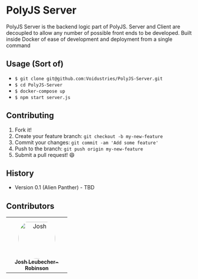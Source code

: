 # PolyJS Server

PolyJS Server is the backend logic part of PolyJS. Server and Client are decoupled to allow 
any number of possible front ends to be developed. Built inside Docker of ease of development and deployment from a single command

## Usage (Sort of)

* `$ git clone git@github.com:Voidustries/PolyJS-Server.git`
* `$ cd PolyJS-Server`
* `$ docker-compose up`
* `$ npm start server.js`

## Contributing

1. Fork it!
2. Create your feature branch: `git checkout -b my-new-feature`
3. Commit your changes: `git commit -am 'Add some feature'`
4. Push to the branch: `git push origin my-new-feature`
5. Submit a pull request! :smile:

## History

* Version 0.1 (Alien Panther) - TBD

<!-- DO NOT ADD YOURSELF. NEW CONTRIBUTORS ARE ADD USUALY WITHIN 24 HOURS -->
## Contributors

<table>
<tr>
    <td align="center" style="word-wrap: break-word; width: 150.0; height: 150.0">
        <a href=https://github.com/StoneMonarch>
            <img src=https://avatars.githubusercontent.com/u/35647358?v=4 width="100;"  style="border-radius:50%;align-items:center;justify-content:center;overflow:hidden;padding-top:10px" alt=Josh Leubecher-Robinson/>
            <br />
            <sub style="font-size:14px"><b>Josh Leubecher-Robinson</b></sub>
        </a>
    </td>
</tr>
</table>
